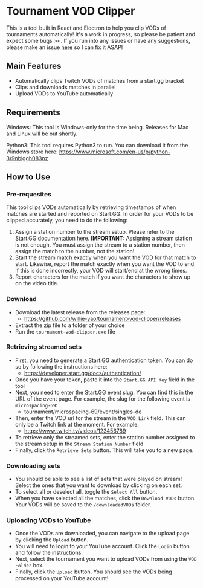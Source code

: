 # Tournament VOD Clipper

This is a tool built in React and Electron to help you clip VODs of tournaments automatically! It's a work in progress, so please be patient and expect some bugs ><. If you run into any issues or have any suggestions, please make an issue [here](https://github.com/willie-yao/tournament-vod-clipper/issues) so I can fix it ASAP!

## Main Features
- Automatically clips Twitch VODs of matches from a start.gg bracket
- Clips and downloads matches in parallel
- Upload VODs to YouTube automatically

## Requirements

Windows: This tool is Windows-only for the time being. Releases for Mac and Linux will be out shortly.

Python3: This tool requires Python3 to run. You can download it from the Windows store here: https://www.microsoft.com/en-us/p/python-3/9nblggh083nz

## How to Use

### Pre-requesites
This tool clips VODs automatically by retrieving timestamps of when matches are started and reported on Start.GG. In order for your VODs to be clipped accurately, you need to do the following:

1. Assign a station number to the stream setup. Please refer to the Start.GG documentation [here](https://help.start.gg/en/articles/1465692-adding-streams-and-creating-stations#:~:text=Adding%20a%20Stream%20to%20a%20Station). **IMPORTANT:** Assigning a stream station is not enough. You must assign the stream to a station number, then assign the match to the number, not the station!
2. Start the stream match exactly when you want the VOD for that match to start. Likewise, report the match exactly when you want the VOD to end. If this is done incorrectly, your VOD will start/end at the wrong times.
3. Report characters for the match if you want the characters to show up on the video title.

### Download
- Download the latest release from the releases page:
  - https://github.com/willie-yao/tournament-vod-clipper/releases
- Extract the zip file to a folder of your choice
- Run the `tournament-vod-clipper.exe` file

### Retrieving streamed sets
- First, you need to generate a Start.GG authentication token. You can do so by following the instructions here:
  - https://developer.start.gg/docs/authentication/
- Once you have your token, paste it into the `Start.GG API Key` field in the tool
- Next, you need to enter the Start.GG event slug. You can find this in the URL of the event page. For example, the slug for the following event is `microspacing-69`:
  - tournament/microspacing-69/event/singles-de
- Then, enter the VOD url for the stream in the `VOD Link` field. This can only be a Twitch link at the moment. For example:
  - https://www.twitch.tv/videos/123456789
- To retrieve only the streamed sets, enter the station number assigned to the stream setup in the `Stream Station Number` field
- Finally, click the `Retrieve Sets` button. This will take you to a new page.

### Downloading sets
- You should be able to see a list of sets that were played on stream! Select the ones that you want to download by clicking on each set.
- To select all or deselect all, toggle the `Select All` button.
- When you have selected all the matches, click the `Download VODs` button. Your VODs will be saved to the `/downloadedVODs` folder.

### Uploading VODs to YouTube
- Once the VODs are downloaded, you can navigate to the upload page by clicking the `Upload` button.
- You will need to login to your YouTube account. Click the `Login` button and follow the instructions.
- Next, select the tournament you want to upload VODs from using the `VOD Folder` box.
- Finally, click the `Upload` button. You should see the VODs being processed on your YouTube account!

